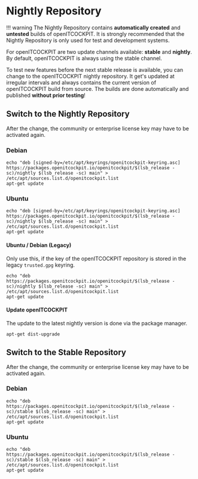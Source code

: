 # Nightly Repository

!!! warning
    The Nightly Repository contains **automatically created** and **untested** builds of openITCOCKPIT.
    It is strongly recommended that the Nightly Repository is only used for test and development systems.

For openITCOCKPIT are two update channels available: **stable** and **nightly**. By default, openITCOCKPIT is always using the stable channel.

To test new features before the next stable release is available, you can change to the openITCOCKPIT nightly repository. It get's updated at irregular intervals and always contains the current version of openITCOCKPIT build from source. The builds are done automatically and published **without prior testing**!


## Switch to the Nightly Repository

After the change, the community or enterprise license key may have to be activated again.

### Debian
```
echo "deb [signed-by=/etc/apt/keyrings/openitcockpit-keyring.asc] https://packages.openitcockpit.io/openitcockpit/$(lsb_release -sc)/nightly $(lsb_release -sc) main" > /etc/apt/sources.list.d/openitcockpit.list
apt-get update
```

### Ubuntu
```
echo "deb [signed-by=/etc/apt/keyrings/openitcockpit-keyring.asc] https://packages.openitcockpit.io/openitcockpit/$(lsb_release -sc)/nightly $(lsb_release -sc) main" > /etc/apt/sources.list.d/openitcockpit.list
apt-get update
```

#### Ubuntu / Debian (Legacy)

Only use this, if the key of the openITCOCKPIT repository is stored in the legacy `trusted.gpg` keyring.

```
echo "deb https://packages.openitcockpit.io/openitcockpit/$(lsb_release -sc)/nightly $(lsb_release -sc) main" > /etc/apt/sources.list.d/openitcockpit.list
apt-get update
```

#### Update openITCOCKPIT
The update to the latest nightly version is done via the package manager.
```
apt-get dist-upgrade
```

## Switch to the Stable Repository

After the change, the community or enterprise license key may have to be activated again.

### Debian
```
echo "deb https://packages.openitcockpit.io/openitcockpit/$(lsb_release -sc)/stable $(lsb_release -sc) main" > /etc/apt/sources.list.d/openitcockpit.list
apt-get update
```

### Ubuntu
```
echo "deb https://packages.openitcockpit.io/openitcockpit/$(lsb_release -sc)/stable $(lsb_release -sc) main" > /etc/apt/sources.list.d/openitcockpit.list
apt-get update
```
